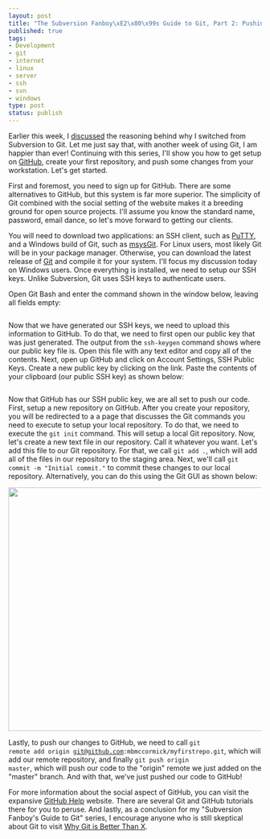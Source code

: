 ```yaml
--- 
layout: post
title: "The Subversion Fanboy\xE2\x80\x99s Guide to Git, Part 2: Pushing to GitHub"
published: true
tags: 
- Development
- git
- internet
- linux
- server
- ssh
- svn
- windows
type: post
status: publish
---
```

Earlier this week, I <a href="http://mbmccormick.com/2010/08/the-subversion-fanboys-guide-to-git-part-1-why-git-is-better/" target="_blank">discussed</a> the reasoning behind why I switched from Subversion to Git. Let me just say that, with another week of using Git, I am happier than ever! Continuing with this series, I'll show you how to get setup on <a href="http://github.com" target="_blank">GitHub</a>, create your first repository, and push some changes from your workstation. Let's get started.

First and foremost, you need to sign up for GitHub. There are some alternatives to GitHub, but this system is far more superior. The simplicity of Git combined with the social setting of the website makes it a breeding ground for open source projects. I'll assume you know the standard name, password, email dance, so let's move forward to getting our clients.

You will need to download two applications: an SSH client, such as <a href="http://www.chiark.greenend.org.uk/~sgtatham/putty/" target="_blank">PuTTY</a>, and a Windows build of Git, such as <a href="http://code.google.com/p/msysgit/" target="_blank">msysGit</a>. For Linux users, most likely Git will be in your package manager. Otherwise, you can download the latest release of <a href="http://git-scm.com/" target="_blank">Git</a> and compile it for your system. I'll focus my discussion today on Windows users. Once everything is installed, we need to setup our SSH keys. Unlike Subversion, Git uses SSH keys to authenticate users.

Open Git Bash and enter the command shown in the window below, leaving all fields empty:

<a href="http://mbmccormick.com/wp-content/uploads/2010/09/cap1.png"><img class="alignnone size-medium wp-image-49" title="Git Bash" src="http://mbmccormick.com/wp-content/uploads/2010/09/cap1.png" alt="" /></a>

Now that we have generated our SSH keys, we need to upload this information to GitHub. To do that, we need to first open our public key that was just generated. The output from the <code>ssh-keygen</code> command shows where our public key file is. Open this file with any text editor and copy all of the contents. Next, open up GitHub and click on Account Settings, SSH Public Keys. Create a new public key by clicking on the link. Paste the contents of your clipboard (our public SSH key) as shown below:


<a href="http://mbmccormick.com/wp-content/uploads/2010/09/cap2.png"><img class="alignnone size-full wp-image-50" title="GitHub Public Key" src="http://mbmccormick.com/wp-content/uploads/2010/09/cap2.png" alt="" /></a>

Now that GitHub has our SSH public key, we are all set to push our code. First, setup a new repository on GitHub. After you create your repository, you will be redirected to a a page that discusses the Git commands you need to execute to setup your local repository. To do that, we need to execute the <code>git init</code> command. This will setup a local Git repository. Now, let's create a new text file in our repository. Call it whatever you want. Let's add this file to our Git repository. For that, we call <code>git add .</code>, which will add all of the files in our repository to the staging area. Next, we'll call <code>git commit -m "Initial commit."</code> to commit these changes to our local repository. Alternatively, you can do this using the Git GUI as shown below:

<a href="http://mbmccormick.com/wp-content/uploads/2010/09/cap3.png"><img class="alignnone size-full wp-image-51" title="Git GUI" src="http://mbmccormick.com/wp-content/uploads/2010/09/cap3.png" alt="" width="923" height="484" /></a>

Lastly, to push our changes to GitHub, we need to call <code>git remote add origin git@github.com:mbmccormick/myfirstrepo.git</code>, which will add our remote repository, and finally <code>git push origin master</code>, which will push our code to the "origin" remote we just added on the "master" branch. And with that, we've just pushed our code to GitHub!

For more information about the social aspect of GitHub, you can visit the expansive <a href="http://help.github.com/" target="_blank">GitHub Help</a> website. There are several Git and GitHub tutorials there for you to peruse. And lastly, as a conclusion for my "Subversion Fanboy's Guide to Git" series, I encourage anyone who is still skeptical about Git to visit <a href="http://whygitisbetterthanx.com/" target="_blank">Why Git is Better Than X</a>.
